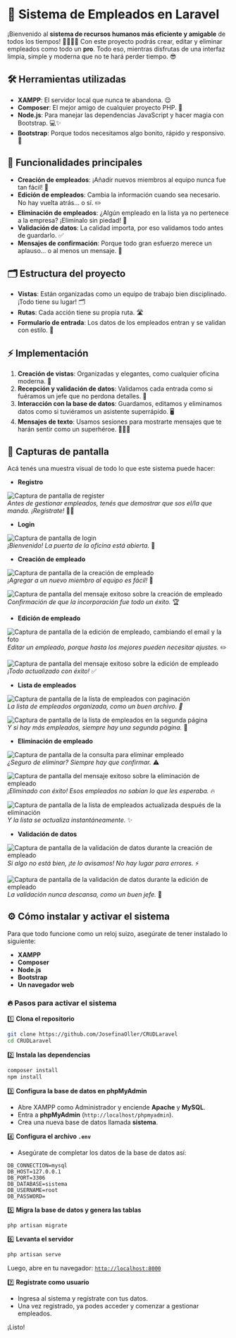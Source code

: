 # 🚀 Sistema de Empleados en Laravel

¡Bienvenido al **sistema de recursos humanos más eficiente y amigable** de todos los tiempos! 👩‍💼👨‍💼 Con este proyecto podrás crear, editar y eliminar empleados como todo un **pro**. Todo eso, mientras disfrutas de una interfaz limpia, simple y moderna que no te hará perder tiempo. 😎

## 🛠️ Herramientas utilizadas

- **XAMPP**: El servidor local que nunca te abandona. 😌
- **Composer**: El mejor amigo de cualquier proyecto PHP. 🔧
- **Node.js**: Para manejar las dependencias JavaScript y hacer magia con Bootstrap. 💻✨
- **Bootstrap**: Porque todos necesitamos algo bonito, rápido y responsivo. 💅

## 💼 Funcionalidades principales

- **Creación de empleados**: ¡Añadir nuevos miembros al equipo nunca fue tan fácil! 👥
- **Edición de empleados**: Cambia la información cuando sea necesario. No hay vuelta atrás... o sí. ✏️
- **Eliminación de empleados**: ¿Algún empleado en la lista ya no pertenece a la empresa? ¡Elimínalo sin piedad! 🧨
- **Validación de datos**: La calidad importa, por eso validamos todo antes de guardarlo. ✅
- **Mensajes de confirmación**: Porque todo gran esfuerzo merece un aplauso... o al menos un mensaje. 🎉

## 🗂️ Estructura del proyecto

- **Vistas**: Están organizadas como un equipo de trabajo bien disciplinado. ¡Todo tiene su lugar! 🗂️
- **Rutas**: Cada acción tiene su propia ruta. 🛣️
- **Formulario de entrada**: Los datos de los empleados entran y se validan con estilo. 🎯

## ⚡ Implementación

1. **Creación de vistas**: Organizadas y elegantes, como cualquier oficina moderna. 💼
2. **Recepción y validación de datos**: Validamos cada entrada como si fuéramos un jefe que no perdona detalles. 🧐
3. **Interacción con la base de datos**: Guardamos, editamos y eliminamos datos como si tuviéramos un asistente superrápido. 🖥️
4. **Mensajes de texto**: Usamos sesiones para mostrarte mensajes que te harán sentir como un superhéroe. 💬🦸‍♀️

## 📸 Capturas de pantalla

Acá tenés una muestra visual de todo lo que este sistema puede hacer:

- **Registro**

![Captura de pantalla de register](images/register.png)  
*Antes de gestionar empleados, tenés que demostrar que sos el/la que manda. ¡Regístrate!* 💼😎

- **Login**

![Captura de pantalla de login](images/login.png)  
*¡Bienvenido! La puerta de la oficina está abierta.* 🔑

- **Creación de empleado**

![Captura de pantalla de la creación de empleado](images/creacion.png)  
*¡Agregar a un nuevo miembro al equipo es fácil!* 🙌

![Captura de pantalla del mensaje exitoso sobre la creación de empleado](images/mensaje-creacion.png)  
*Confirmación de que la incorporación fue todo un éxito.* 🏆

- **Edición de empleado**

![Captura de pantalla de la edición de empleado, cambiando el email y la foto](images/edicion-empleado.png)  
*Editar un empleado, porque hasta los mejores pueden necesitar ajustes.* ✏️

![Captura de pantalla del mensaje exitoso sobre la edición de empleado](images/mensaje-edicion.png)  
*¡Todo actualizado con éxito!* ✅

- **Lista de empleados**

![Captura de pantalla de la lista de empleados con paginación](images/paginacion-empleados.png)  
*La lista de empleados organizada, como un buen archivo. 📑*

![Captura de pantalla de la lista de empleados en la segunda página](images/paginacion-empleados2.png)  
*Y si hay más empleados, siempre hay una segunda página.* 📄

- **Eliminación de empleado**

![Captura de pantalla de la consulta para eliminar empleado](images/eliminacion.png)  
*¿Seguro de eliminar? Siempre hay que confirmar.* ⚠️

![Captura de pantalla del mensaje exitoso sobre la eliminación de empleado](images/mensaje-eliminacion.png)  
*¡Eliminado con éxito! Esos empleados no sabían lo que les esperaba.* 🔥

![Captura de pantalla de la lista de empleados actualizada después de la eliminación](images/lista-eliminacion.png)  
*Y la lista se actualiza instantáneamente.* ✨

- **Validación de datos**

![Captura de pantalla de la validación de datos durante la creación de empleado](images/validacion-creacion.png)  
*Si algo no está bien, ¡te lo avisamos! No hay lugar para errores.* ⚡

![Captura de pantalla de la validación de datos durante la edición de empleado](images/validacion-edicion.png)  
*La validación nunca descansa, como un buen jefe.* 🧐

## ⚙️ Cómo instalar y activar el sistema  

Para que todo funcione como un reloj suizo, asegúrate de tener instalado lo siguiente:  

- **XAMPP** 
- **Composer**   
- **Node.js**   
- **Bootstrap**  
- **Un navegador web**  

### 🔥 Pasos para activar el sistema  

1️⃣ **Clona el repositorio**  
```bash
git clone https://github.com/JosefinaOller/CRUDLaravel
cd CRUDLaravel
```

2️⃣ **Instala las dependencias**  
```bash
composer install
npm install
```

3️⃣ **Configura la base de datos en phpMyAdmin**  
   - Abre XAMPP como Administrador y enciende **Apache** y **MySQL**.  
   - Entra a **phpMyAdmin** (`http://localhost/phpmyadmin`).  
   - Crea una nueva base de datos llamada **sistema**.  

4️⃣ **Configura el archivo `.env`** 
   - Asegúrate de completar los datos de la base de datos así:  

   ```env
   DB_CONNECTION=mysql
   DB_HOST=127.0.0.1
   DB_PORT=3306
   DB_DATABASE=sistema
   DB_USERNAME=root
   DB_PASSWORD=
   ```

5️⃣ **Migra la base de datos y genera las tablas**  
```bash
php artisan migrate
```

6️⃣ **Levanta el servidor**  
```bash
php artisan serve
```
Luego, abre en tu navegador: [`http://localhost:8000`](http://localhost:8000)  

7️⃣ **Regístrate como usuario**

- Ingresa al sistema y regístrate con tus datos. 
- Una vez registrado, ya podes acceder y comenzar a gestionar empleados. 

¡Listo!